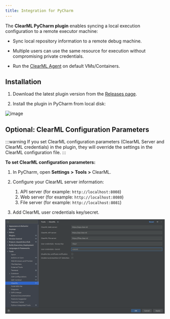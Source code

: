```yaml
---
title: Integration for PyCharm
---
```


The **ClearML PyCharm plugin** enables syncing a local execution configuration to a remote executor machine:

* Sync local repository information to a remote debug machine.

* Multiple users can use the same resource for execution without compromising private credentials.

* Run the [ClearML Agent](../../clearml_agent.md) on default VMs/Containers.

## Installation

1. Download the latest plugin version from the [Releases page](https://github.com/allegroai/clearml-pycharm-plugin/releases). 

1. Install the plugin in PyCharm from local disk:

![image](../../img/ide_pycharm_plugin_from_disk.png)

## Optional: ClearML Configuration Parameters

:::warning
If you set ClearML configuration parameters (ClearML Server and ClearML credentials) in the plugin, they will override 
the settings in the ClearML configuration file.
:::

**To set ClearML configuration parameters:**

1. In PyCharm, open **Settings** **>** **Tools** **>** ClearML.

1. Configure your ClearML server information:
    1. API server (for example: ``http://localhost:8008``)
    1. Web server (for example: ``http://localhost:8080``)
    1. File server  (for example: ``http://localhost:8081``)
    
1. Add ClearML user credentials key/secret.

![image](../../img/ide_pycharm_config_params.png)
